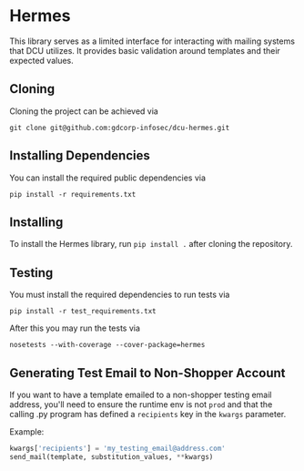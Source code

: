 # Hermes

This library serves as a limited interface for interacting with mailing systems that DCU utilizes. It provides basic validation around templates and their expected values.

## Cloning

Cloning the project can be achieved via

```
git clone git@github.com:gdcorp-infosec/dcu-hermes.git
```

## Installing Dependencies
You can install the required public dependencies via 
```
pip install -r requirements.txt
```

## Installing
To install the Hermes library, run `pip install .` after cloning the repository.


## Testing
You must install the required dependencies to run tests via
```
pip install -r test_requirements.txt
```

After this you may run the tests via
```
nosetests --with-coverage --cover-package=hermes
```

## Generating Test Email to Non-Shopper Account
If you want to have a template emailed to a non-shopper testing email address, you'll need to ensure the runtime env is not `prod` and that the calling .py program has defined a `recipients` key in the `kwargs` parameter.

Example:
```python
kwargs['recipients'] = 'my_testing_email@address.com'
send_mail(template, substitution_values, **kwargs)
```
